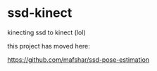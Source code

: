 # ssd-kinect
kinecting ssd to kinect (lol)


this project has moved here: 

https://github.com/mafshar/ssd-pose-estimation

